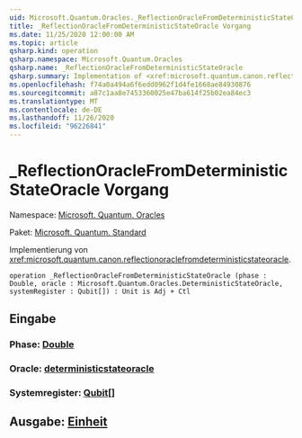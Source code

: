 ```yaml
---
uid: Microsoft.Quantum.Oracles._ReflectionOracleFromDeterministicStateOracle
title: _ReflectionOracleFromDeterministicStateOracle Vorgang
ms.date: 11/25/2020 12:00:00 AM
ms.topic: article
qsharp.kind: operation
qsharp.namespace: Microsoft.Quantum.Oracles
qsharp.name: _ReflectionOracleFromDeterministicStateOracle
qsharp.summary: Implementation of <xref:microsoft.quantum.canon.reflectionoraclefromdeterministicstateoracle>.
ms.openlocfilehash: f74a0a494a6f6edd0962f1d4fe1668ae84930876
ms.sourcegitcommit: a87c1aa8e7453360025e47ba614f25b02ea84ec3
ms.translationtype: MT
ms.contentlocale: de-DE
ms.lasthandoff: 11/26/2020
ms.locfileid: "96226841"
---
```

# <a name="_reflectionoraclefromdeterministicstateoracle-operation"></a>_ReflectionOracleFromDeterministicStateOracle Vorgang

Namespace: [Microsoft. Quantum. Oracles](xref:Microsoft.Quantum.Oracles)

Paket: [Microsoft. Quantum. Standard](https://nuget.org/packages/Microsoft.Quantum.Standard)


Implementierung von <xref:microsoft.quantum.canon.reflectionoraclefromdeterministicstateoracle>.

```qsharp
operation _ReflectionOracleFromDeterministicStateOracle (phase : Double, oracle : Microsoft.Quantum.Oracles.DeterministicStateOracle, systemRegister : Qubit[]) : Unit is Adj + Ctl
```


## <a name="input"></a>Eingabe

### <a name="phase--double"></a>Phase: [Double](xref:microsoft.quantum.lang-ref.double)




### <a name="oracle--deterministicstateoracle"></a>Oracle: [deterministicstateoracle](xref:Microsoft.Quantum.Oracles.DeterministicStateOracle)




### <a name="systemregister--qubit"></a>Systemregister: [Qubit](xref:microsoft.quantum.lang-ref.qubit)[]





## <a name="output--unit"></a>Ausgabe: [Einheit](xref:microsoft.quantum.lang-ref.unit)

